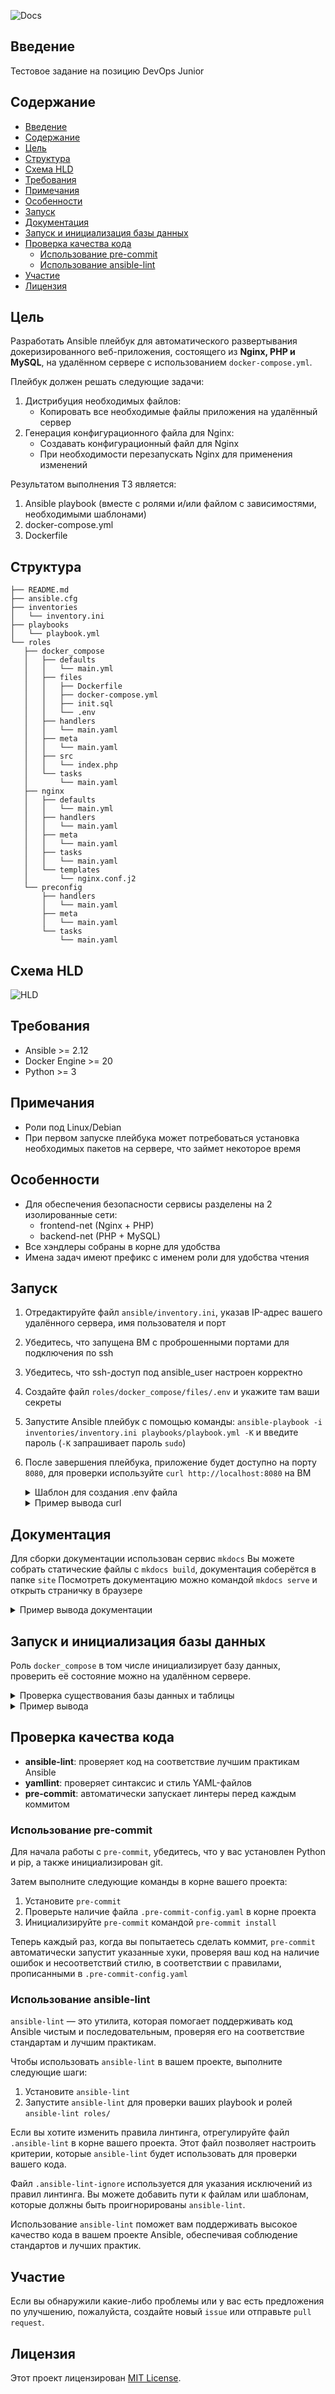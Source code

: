 ![Docs](pictures/poster.png)

## Введение
Тестовое задание на позицию DevOps Junior


## Содержание
- [Введение](#введение)
- [Содержание](#содержание)
- [Цель](#цель)
- [Структура](#структура)
- [Схема HLD](#схема-hld)
- [Требования](#требования)
- [Примечания](#примечания)
- [Особенности](#особенности)
- [Запуск](#запуск)
- [Документация](#документация)
- [Запуск и инициализация базы данных](#запуск-и-инициализация-базы-данных)
- [Проверка качества кода](#проверка-качества-кода)
  - [Использование pre-commit](#использование-pre-commit)
  - [Использование ansible-lint](#использование-ansible-lint)
- [Участие](#участие)
- [Лицензия](#лицензия)


## Цель
Разработать Ansible плейбук для автоматического развертывания докеризированного веб-приложения, состоящего из **Nginx, PHP и MySQL**, на удалённом сервере с использованием `docker-compose.yml`.  

Плейбук должен решать следующие задачи:  
1. Дистрибуция необходимых файлов:  
	- Копировать все необходимые файлы приложения на удалённый сервер  
2. Генерация конфигурационного файла для Nginx:  
	- Создавать конфигурационный файл для Nginx  
	- При необходимости перезапускать Nginx для применения изменений  

Результатом выполнения ТЗ является:  
1. Ansible playbook (вместе с ролями и/или файлом с зависимостями, необходимыми шаблонами)  
2. docker-compose.yml  
3. Dockerfile  


## Структура
```text
├── README.md
├── ansible.cfg
├── inventories
│   └── inventory.ini
├── playbooks
│   └── playbook.yml
└── roles
   ├── docker_compose
   │   ├── defaults
   │   │   └── main.yml
   │   ├── files
   │   │   ├── Dockerfile
   │   │   ├── docker-compose.yml
   │   │   ├── init.sql
   │   │   └── .env
   │   ├── handlers
   │   │   └── main.yaml
   │   ├── meta
   │   │   └── main.yaml
   │   ├── src
   │   │   └── index.php
   │   └── tasks
   │       └── main.yaml
   ├── nginx
   │   ├── defaults
   │   │   └── main.yml
   │   ├── handlers
   │   │   └── main.yaml
   │   ├── meta
   │   │   └── main.yaml
   │   ├── tasks
   │   │   └── main.yaml
   │   └── templates
   │       └── nginx.conf.j2
   └── preconfig
       ├── handlers
       │   └── main.yaml
       ├── meta
       │   └── main.yaml
       └── tasks
           └── main.yaml
```

## Схема HLD

![HLD](./pictures/hld.png)

## Требования
- Ansible >= 2.12
- Docker Engine >= 20
- Python >= 3

## Примечания
- Роли под Linux/Debian
- При первом запуске плейбука может потребоваться установка необходимых пакетов на сервере, что займет некоторое время

## Особенности
- Для обеспечения безопасности сервисы разделены на 2 изолированные сети:
    * frontend-net (Nginx + PHP)
    * backend-net (PHP + MySQL)
- Все хэндлеры собраны в корне для удобства
- Имена задач имеют префикс с именем роли для удобства чтения


## Запуск
1. Отредактируйте файл `ansible/inventory.ini`, указав IP-адрес вашего удалённого сервера, имя пользователя и порт
2. Убедитесь, что запущена ВМ c проброшенными портами для подключения по ssh
3. Убедитесь, что ssh-доступ под ansible_user настроен корректно
4. Создайте файл `roles/docker_compose/files/.env` и укажите там ваши секреты
5. Запустите Ansible плейбук с помощью команды: `ansible-playbook -i inventories/inventory.ini playbooks/playbook.yml -K` и введите пароль (`-K` запрашивает пароль `sudo`)
6. После завершения плейбука, приложение будет доступно на порту `8080`, для проверки используйте `curl http://localhost:8080` на ВМ

	<details>
	<summary>Шаблон для создания .env файла</summary>
	</p>

	```
	MYSQL_ROOT_PASSWORD=
	MYSQL_DATABASE=
	```
	</p>
	</details>

	<details>
	<summary>Пример вывода curl</summary>
	</p>

	```bash
	~$ curl http://localhost:8080
	<p>Сегодня 01-10-2024 02:17:20</p>
	<h1>Тут может быть ваша реклама</h1>
	```
	</p>
	</details>


## Документация
Для сборки документации использован сервис `mkdocs`
Вы можете собрать статические файлы c `mkdocs build`, документация соберётся в папке `site`
Посмотреть документацию можно командой `mkdocs serve` и открыть страничку в браузере
<details>
<summary>Пример вывода документации</summary>
</p>

![Docs](pictures/doc_review.png)

</p>
</details>


## Запуск и инициализация базы данных
Роль `docker_compose` в том числе инициализирует базу данных, проверить её состояние можно на удалённом сервере.

<details>
<summary>Проверка существования базы данных и таблицы</summary>
</p>

Когда контейнеры запустились можно вручную проверить так, выполнив команды на удалённом сервере:
```bash
docker exec -it db mysql -u root -p # и ввести пароль
SHOW TABLES;
DESCRIBE app_table;
```
</p>
</details>

<details>
<summary>Пример вывода</summary>
</p>

```bash
user@ubuntu-server:~/php_app$ docker exec -it db mysql -u root -p
mysql> SHOW TABLES;
+--------------------+
| Tables_in_database |
+--------------------+
| app_table          |
+--------------------+
1 row in set (0.00 sec)

mysql> DESCRIBE app_table;
+---------+---------------------+------+-----+---------+----------------+
| Field   | Type                | Null | Key | Default | Extra          |
+---------+---------------------+------+-----+---------+----------------+
| id      | bigint(20) unsigned | NO   | PRI | NULL    | auto_increment |
| content | text                | NO   |     | NULL    |                |
| status  | text                | NO   |     | NULL    |                |
+---------+---------------------+------+-----+---------+----------------+
3 rows in set (0.00 sec)
```
</p>
</details>


## Проверка качества кода
- **ansible-lint**: проверяет код на соответствие лучшим практикам Ansible
- **yamllint**: проверяет синтаксис и стиль YAML-файлов
- **pre-commit**: автоматически запускает линтеры перед каждым коммитом

### Использование pre-commit
Для начала работы с `pre-commit`, убедитесь, что у вас установлен Python и pip, а также инициализирован git.

Затем выполните следующие команды в корне вашего проекта:
1. Установите `pre-commit`
2. Проверьте наличие файла `.pre-commit-config.yaml` в корне проекта
3. Инициализируйте `pre-commit` командой `pre-commit install`

Теперь каждый раз, когда вы попытаетесь сделать коммит, `pre-commit` автоматически запустит указанные хуки, проверяя ваш код на наличие ошибок и несоответствий стилю, в соответствии с правилами, прописанными в `.pre-commit-config.yaml`


### Использование ansible-lint
`ansible-lint` — это утилита, которая помогает поддерживать код Ansible чистым и последовательным, проверяя его на соответствие стандартам и лучшим практикам.

Чтобы использовать `ansible-lint` в вашем проекте, выполните следующие шаги:
1. Установите `ansible-lint`
2. Запустите `ansible-lint` для проверки ваших playbook и ролей `ansible-lint roles/`

Если вы хотите изменить правила линтинга, отрегулируйте файл `.ansible-lint` в корне вашего проекта. Этот файл позволяет настроить критерии, которые `ansible-lint` будет использовать для проверки вашего кода.

Файл `.ansible-lint-ignore` используется для указания исключений из правил линтинга. Вы можете добавить пути к файлам или шаблонам, которые должны быть проигнорированы `ansible-lint`.

Использование `ansible-lint` поможет вам поддерживать высокое качество кода в вашем проекте Ansible, обеспечивая соблюдение стандартов и лучших практик.


## Участие
Если вы обнаружили какие-либо проблемы или у вас есть предложения по улучшению, пожалуйста, создайте новый `issue` или отправьте `pull request`.


## Лицензия
Этот проект лицензирован [MIT License](LICENSE).
